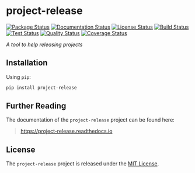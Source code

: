 # project-release

[![Package Status][package-badge]][package-link]
[![Documentation Status][documentation-badge]][documentation-link]
[![License Status][license-badge]][license-link]
[![Build Status][build-badge]][build-link]
[![Test Status][test-badge]][test-link]
[![Quality Status][pre-commit-badge]][pre-commit-link]
[![Coverage Status][coverage-badge]][coverage-link]

*A tool to help releasing projects*

## Installation

Using `pip`:
```bash
pip install project-release
```

## Further Reading

The documentation of the `project-release` project can be found here:

> https://project-release.readthedocs.io

## License

The `project-release` project is released under the [MIT License][license-link].

[package-badge]: https://img.shields.io/pypi/v/project-release
[package-link]: https://pypi.org/project/project-release
[documentation-badge]: https://img.shields.io/readthedocs/project-release
[documentation-link]: https://project-release.readthedocs.io/en/latest
[license-badge]: https://img.shields.io/github/license/jmlemetayer/project-release
[license-link]: https://github.com/jmlemetayer/project-release/blob/main/LICENSE.md
[build-badge]: https://img.shields.io/github/workflow/status/jmlemetayer/project-release/Build%20python%20package%20and%20publish%20to%20TestPyPI%20and%20PyPI/main
[build-link]: https://github.com/jmlemetayer/project-release/actions
[test-badge]: https://img.shields.io/github/workflow/status/jmlemetayer/project-release/Run%20pytest%20and%20publish%20coverage%20to%20Codecov/main?label=test
[test-link]: https://github.com/jmlemetayer/project-release/actions
[pre-commit-badge]: https://results.pre-commit.ci/badge/github/jmlemetayer/project-release/main.svg
[pre-commit-link]: https://results.pre-commit.ci/latest/github/jmlemetayer/project-release/main
[coverage-badge]: https://img.shields.io/codecov/c/gh/jmlemetayer/project-release/main
[coverage-link]: https://codecov.io/gh/jmlemetayer/project-release

